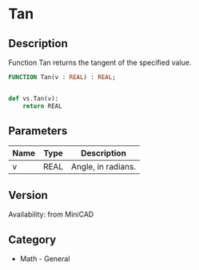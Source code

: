 # Tan

## Description
Function Tan returns the tangent of the specified value.

```pascal
FUNCTION Tan(v : REAL) : REAL;
```

```python

def vs.Tan(v):
    return REAL
```

## Parameters
|Name|Type|Description|
|---|---|---|
|v|REAL|Angle, in radians.|

## Version
Availability: from MiniCAD
## Category
* Math - General

